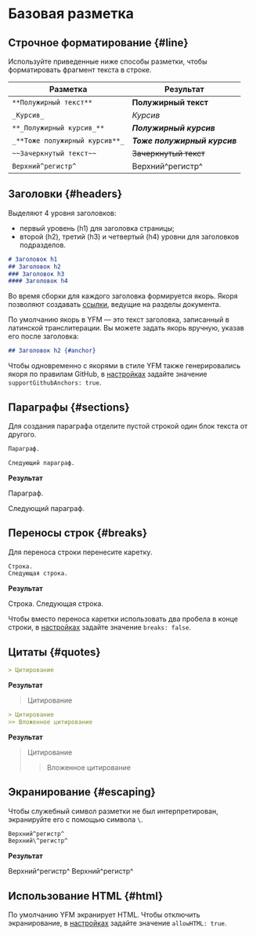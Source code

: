# Базовая разметка

## Строчное форматирование {#line}

Используйте приведенные ниже способы разметки, чтобы форматировать фрагмент текста в строке.

Разметка | Результат
----- | -----
`**Полужирный текст**` | **Полужирный текст**
`_Курсив_` | _Курсив_
`**_Полужирный курсив_**` | **_Полужирный курсив_** 
`_**Тоже полужирный курсив**_` | _**Тоже полужирный курсив**_
`~~Зачеркнутый текст~~` | ~~Зачеркнутый текст~~
`Верхний^регистр^` | Верхний^регистр^

## Заголовки {#headers}

Выделяют 4 уровня заголовков:
* первый уровень (h1) для заголовка страницы;
* второй (h2), третий (h3) и четвертый (h4) уровни для заголовков подразделов.

```markdown
# Заголовок h1
## Заголовок h2
### Заголовок h3
#### Заголовок h4
```

Во время сборки для каждого заголовка формируется якорь. Якоря позволяют создавать [ссылки](./links.md), ведущие на разделы документа.

По умолчанию якорь в YFM — это текст заголовка, записанный в латинской транслитерации. Вы можете задать якорь вручную, указав его после заголовка:

```markdown
## Заголовок h2 {#anchor}
```

Чтобы одновременно с якорями в стиле YFM также генерировались якоря по правилам GitHub, в [настройках](../settings.md) задайте значение `supportGithubAnchors: true`.

## Параграфы {#sections}

Для создания параграфа отделите пустой строкой один блок текста от другого.

```markdown
Параграф.

Следующий параграф.
```

**Результат**

Параграф.

Следующий параграф.

## Переносы строк {#breaks}

Для переноса строки перенесите каретку.
```markdown
Строка.
Следующая строка.
```

**Результат**

Строка.
Следующая строка.

Чтобы вместо переноса каретки использовать два пробела в конце строки, в [настройках](../settings.md) задайте значение `breaks: false`. 

## Цитаты {#quotes}

```markdown
> Цитирование
```

**Результат**

> Цитирование

```markdown
> Цитирование
>> Вложенное цитирование
```

**Результат**

> Цитирование
>> Вложенное цитирование

## Экранирование {#escaping}

Чтобы служебный символ разметки не был интерпретирован, экранируйте его с помощью символа `\`.

```markdown
Верхний^регистр^
Верхний\^регистр^
```
**Результат**

Верхний^регистр^
Верхний\^регистр^

## Использование HTML {#html}

По умолчанию YFM экранирует HTML. Чтобы отключить экранирование, в [настройках](../settings.md) задайте значение `allowHTML: true`.
